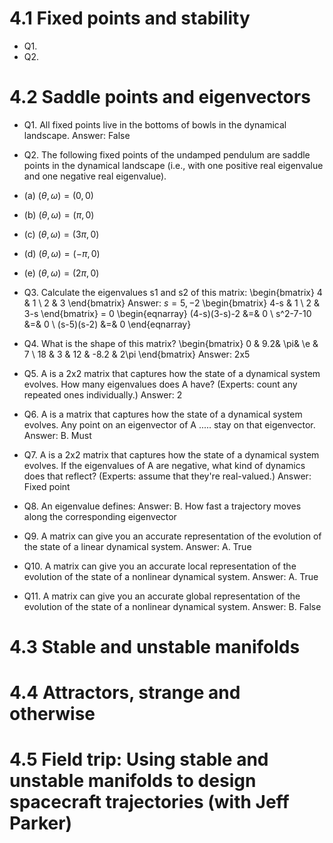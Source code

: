 # 4.1 Fixed points and stability
* Q1.
* Q2.

# 4.2 Saddle points and eigenvectors
* Q1. All fixed points live in the bottoms of bowls in the dynamical landscape.
Answer: False
* Q2. The following fixed points of the undamped pendulum are saddle points in the dynamical landscape (i.e., with one positive real eigenvalue and one negative real eigenvalue).
* (a) $(\theta,\omega)=(0,0)$
* (b) $(\theta,\omega)=(\pi,0)$
* (c) $(\theta,\omega)=(3\pi,0)$
* (d) $(\theta,\omega)=(-\pi,0)$
* (e) $(\theta,\omega)=(2\pi,0)$
* Q3. Calculate the eigenvalues s1 and s2 of this matrix:
\begin{bmatrix}
    4 & 1 \\
    2 & 3
\end{bmatrix}
Answer: $s=5,-2$
\begin{bmatrix}
    4-s & 1 \\
    2   & 3-s
\end{bmatrix} 
= 0
\begin{eqnarray}
 (4-s)(3-s)-2 &=& 0 \\
 s^2-7-10 &=& 0 \\
 (s-5)(s-2) &=& 0
\end{eqnarray}

* Q4. What is the shape of this matrix?
\begin{bmatrix}
    0  & 9.2& \pi& \e  & 7 \\
    18 & 3  & 12  & -8.2 & 2\pi
\end{bmatrix}
Answer: 2x5

* Q5. A is a 2x2 matrix that captures how the state of a dynamical system evolves.  How many eigenvalues does A have?  (Experts: count any repeated ones individually.) 
Answer: 2

* Q6. A is a matrix that captures how the state of a dynamical system evolves.  Any point on an eigenvector of A ..... stay on that eigenvector.
Answer: B. Must

* Q7. A is a 2x2 matrix that captures how the state of a dynamical system evolves.  If the eigenvalues of A are negative, what kind of dynamics does that reflect?  (Experts: assume that they're real-valued.)
Answer: Fixed point

* Q8. An eigenvalue defines:
Answer: B. How fast a trajectory moves along the corresponding eigenvector

* Q9. A matrix can give you an accurate representation of the evolution of the state of a linear dynamical system.
Answer: A. True

* Q10. A matrix can give you an accurate local representation of the evolution of the state of a nonlinear dynamical system.
Answer: A. True

* Q11. A matrix can give you an accurate global representation of the evolution of the state of a nonlinear dynamical system.
Answer: B. False

# 4.3 Stable and unstable manifolds

# 4.4 Attractors, strange and otherwise

# 4.5 Field trip: Using stable and unstable manifolds to design spacecraft trajectories (with Jeff Parker) 